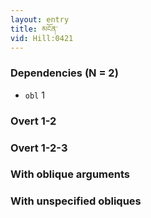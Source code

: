 ```yaml
---
layout: entry
title: མངོན་
vid: Hill:0421
---
```

### Dependencies (N = 2)
* `obl` 1


### Overt 1-2


### Overt 1-2-3


### With oblique arguments


### With unspecified obliques
